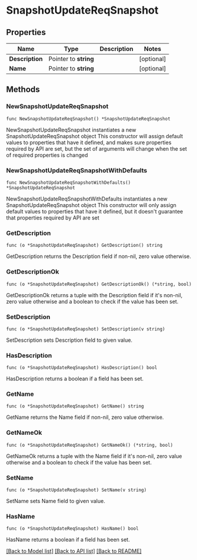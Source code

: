 # SnapshotUpdateReqSnapshot

## Properties

Name | Type | Description | Notes
------------ | ------------- | ------------- | -------------
**Description** | Pointer to **string** |  | [optional] 
**Name** | Pointer to **string** |  | [optional] 

## Methods

### NewSnapshotUpdateReqSnapshot

`func NewSnapshotUpdateReqSnapshot() *SnapshotUpdateReqSnapshot`

NewSnapshotUpdateReqSnapshot instantiates a new SnapshotUpdateReqSnapshot object
This constructor will assign default values to properties that have it defined,
and makes sure properties required by API are set, but the set of arguments
will change when the set of required properties is changed

### NewSnapshotUpdateReqSnapshotWithDefaults

`func NewSnapshotUpdateReqSnapshotWithDefaults() *SnapshotUpdateReqSnapshot`

NewSnapshotUpdateReqSnapshotWithDefaults instantiates a new SnapshotUpdateReqSnapshot object
This constructor will only assign default values to properties that have it defined,
but it doesn't guarantee that properties required by API are set

### GetDescription

`func (o *SnapshotUpdateReqSnapshot) GetDescription() string`

GetDescription returns the Description field if non-nil, zero value otherwise.

### GetDescriptionOk

`func (o *SnapshotUpdateReqSnapshot) GetDescriptionOk() (*string, bool)`

GetDescriptionOk returns a tuple with the Description field if it's non-nil, zero value otherwise
and a boolean to check if the value has been set.

### SetDescription

`func (o *SnapshotUpdateReqSnapshot) SetDescription(v string)`

SetDescription sets Description field to given value.

### HasDescription

`func (o *SnapshotUpdateReqSnapshot) HasDescription() bool`

HasDescription returns a boolean if a field has been set.

### GetName

`func (o *SnapshotUpdateReqSnapshot) GetName() string`

GetName returns the Name field if non-nil, zero value otherwise.

### GetNameOk

`func (o *SnapshotUpdateReqSnapshot) GetNameOk() (*string, bool)`

GetNameOk returns a tuple with the Name field if it's non-nil, zero value otherwise
and a boolean to check if the value has been set.

### SetName

`func (o *SnapshotUpdateReqSnapshot) SetName(v string)`

SetName sets Name field to given value.

### HasName

`func (o *SnapshotUpdateReqSnapshot) HasName() bool`

HasName returns a boolean if a field has been set.


[[Back to Model list]](../README.md#documentation-for-models) [[Back to API list]](../README.md#documentation-for-api-endpoints) [[Back to README]](../README.md)


